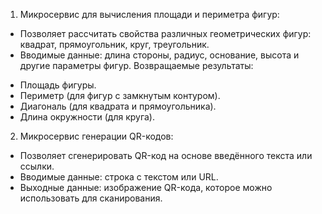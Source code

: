 1. Микросервис для вычисления площади и периметра фигур:
- Позволяет рассчитать свойства различных геометрических фигур: квадрат, прямоугольник, круг, треугольник.
- Вводимые данные: длина стороны, радиус, основание, высота и другие параметры фигур.
Возвращаемые результаты:
* Площадь фигуры.
* Периметр (для фигур с замкнутым контуром).
* Диагональ (для квадрата и прямоугольника).
* Длина окружности (для круга).
  
2. Микросервис генерации QR-кодов:
* Позволяет сгенерировать QR-код на основе введённого текста или ссылки.
* Вводимые данные: строка с текстом или URL.
* Выходные данные: изображение QR-кода, которое можно использовать для сканирования.
